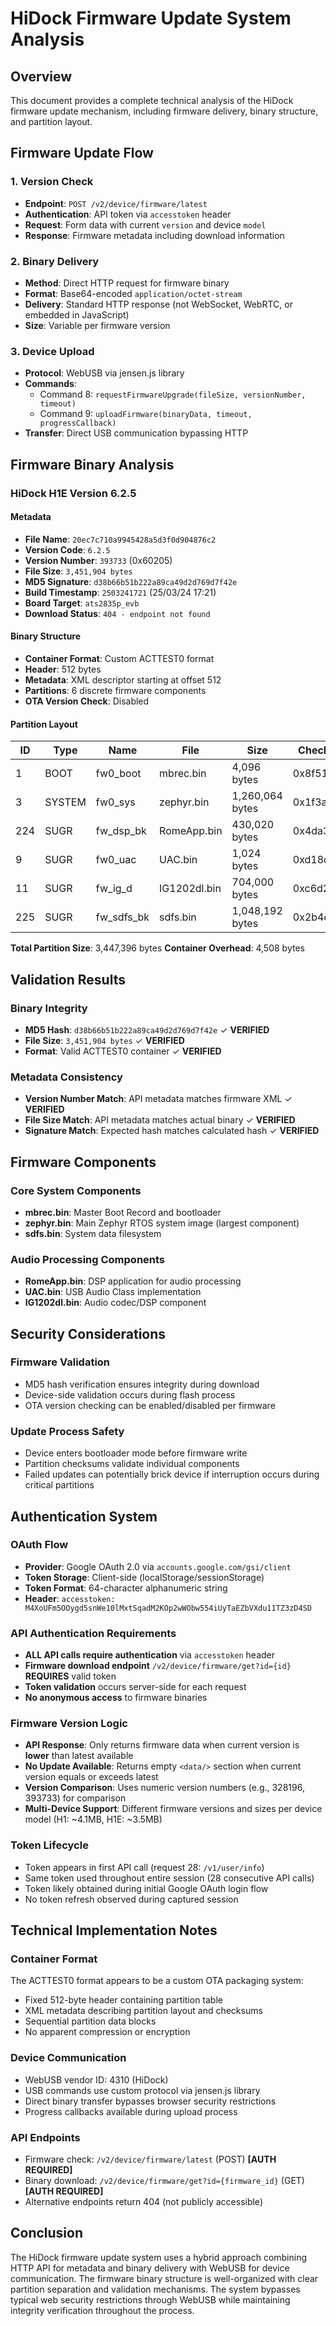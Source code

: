 # HiDock Firmware Update System Analysis

## Overview

This document provides a complete technical analysis of the HiDock firmware update mechanism, including firmware delivery, binary structure, and partition layout.

## Firmware Update Flow

### 1. Version Check
- **Endpoint**: `POST /v2/device/firmware/latest`
- **Authentication**: API token via `accesstoken` header
- **Request**: Form data with current `version` and device `model`
- **Response**: Firmware metadata including download information

### 2. Binary Delivery
- **Method**: Direct HTTP request for firmware binary
- **Format**: Base64-encoded `application/octet-stream`
- **Delivery**: Standard HTTP response (not WebSocket, WebRTC, or embedded in JavaScript)
- **Size**: Variable per firmware version

### 3. Device Upload
- **Protocol**: WebUSB via jensen.js library
- **Commands**: 
  - Command 8: `requestFirmwareUpgrade(fileSize, versionNumber, timeout)`
  - Command 9: `uploadFirmware(binaryData, timeout, progressCallback)`
- **Transfer**: Direct USB communication bypassing HTTP

## Firmware Binary Analysis

### HiDock H1E Version 6.2.5

#### Metadata
- **File Name**: `20ec7c710a9945428a5d3f0d904876c2`
- **Version Code**: `6.2.5`
- **Version Number**: `393733` (0x60205)
- **File Size**: `3,451,904 bytes`
- **MD5 Signature**: `d38b66b51b222a89ca49d2d769d7f42e`
- **Build Timestamp**: `2503241721` (25/03/24 17:21)
- **Board Target**: `ats2835p_evb`
- **Download Status**: `404 - endpoint not found`

#### Binary Structure
- **Container Format**: Custom ACTTEST0 format
- **Header**: 512 bytes
- **Metadata**: XML descriptor starting at offset 512
- **Partitions**: 6 discrete firmware components
- **OTA Version Check**: Disabled

#### Partition Layout
| ID | Type | Name | File | Size | Checksum |
|----|------|------|------|------|----------|
| 1 | BOOT | fw0_boot | mbrec.bin | 4,096 bytes | 0x8f514d09 |
| 3 | SYSTEM | fw0_sys | zephyr.bin | 1,260,064 bytes | 0x1f3a7570 |
| 224 | SUGR | fw_dsp_bk | RomeApp.bin | 430,020 bytes | 0x4da37140 |
| 9 | SUGR | fw0_uac | UAC.bin | 1,024 bytes | 0xd18d87df |
| 11 | SUGR | fw_ig_d | IG1202dl.bin | 704,000 bytes | 0xc6d2f351 |
| 225 | SUGR | fw_sdfs_bk | sdfs.bin | 1,048,192 bytes | 0x2b4d60f7 |

**Total Partition Size**: 3,447,396 bytes
**Container Overhead**: 4,508 bytes

## Validation Results

### Binary Integrity
- **MD5 Hash**: `d38b66b51b222a89ca49d2d769d7f42e` ✓ **VERIFIED**
- **File Size**: `3,451,904 bytes` ✓ **VERIFIED**
- **Format**: Valid ACTTEST0 container ✓ **VERIFIED**

### Metadata Consistency
- **Version Number Match**: API metadata matches firmware XML ✓ **VERIFIED**
- **File Size Match**: API metadata matches actual binary ✓ **VERIFIED**
- **Signature Match**: Expected hash matches calculated hash ✓ **VERIFIED**

## Firmware Components

### Core System Components
- **mbrec.bin**: Master Boot Record and bootloader
- **zephyr.bin**: Main Zephyr RTOS system image (largest component)
- **sdfs.bin**: System data filesystem

### Audio Processing Components  
- **RomeApp.bin**: DSP application for audio processing
- **UAC.bin**: USB Audio Class implementation
- **IG1202dl.bin**: Audio codec/DSP component

## Security Considerations

### Firmware Validation
- MD5 hash verification ensures integrity during download
- Device-side validation occurs during flash process
- OTA version checking can be enabled/disabled per firmware

### Update Process Safety
- Device enters bootloader mode before firmware write
- Partition checksums validate individual components
- Failed updates can potentially brick device if interruption occurs during critical partitions

## Authentication System

### OAuth Flow
- **Provider**: Google OAuth 2.0 via `accounts.google.com/gsi/client`
- **Token Storage**: Client-side (localStorage/sessionStorage)
- **Token Format**: 64-character alphanumeric string
- **Header**: `accesstoken: M4XoUFm5OOygd5snWe10lMxtSqadM2KOp2wWObw554iUyTaEZbVXdu11TZ3zD4SD`

### API Authentication Requirements
- **ALL API calls require authentication** via `accesstoken` header
- **Firmware download endpoint** `/v2/device/firmware/get?id={id}` **REQUIRES** valid token
- **Token validation** occurs server-side for each request
- **No anonymous access** to firmware binaries

### Firmware Version Logic
- **API Response**: Only returns firmware data when current version is **lower** than latest available
- **No Update Available**: Returns empty `<data/>` section when current version equals or exceeds latest
- **Version Comparison**: Uses numeric version numbers (e.g., 328196, 393733) for comparison
- **Multi-Device Support**: Different firmware versions and sizes per device model (H1: ~4.1MB, H1E: ~3.5MB)

### Token Lifecycle
- Token appears in first API call (request 28: `/v1/user/info`)
- Same token used throughout entire session (28 consecutive API calls)
- Token likely obtained during initial Google OAuth login flow
- No token refresh observed during captured session

## Technical Implementation Notes

### Container Format
The ACTTEST0 format appears to be a custom OTA packaging system:
- Fixed 512-byte header containing partition table
- XML metadata describing partition layout and checksums  
- Sequential partition data blocks
- No apparent compression or encryption

### Device Communication
- WebUSB vendor ID: 4310 (HiDock)
- USB commands use custom protocol via jensen.js library
- Direct binary transfer bypasses browser security restrictions
- Progress callbacks available during upload process

### API Endpoints
- Firmware check: `/v2/device/firmware/latest` (POST) **[AUTH REQUIRED]**
- Binary download: `/v2/device/firmware/get?id={firmware_id}` (GET) **[AUTH REQUIRED]**
- Alternative endpoints return 404 (not publicly accessible)

## Conclusion

The HiDock firmware update system uses a hybrid approach combining HTTP API for metadata and binary delivery with WebUSB for device communication. The firmware binary structure is well-organized with clear partition separation and validation mechanisms. The system bypasses typical web security restrictions through WebUSB while maintaining integrity verification throughout the process.